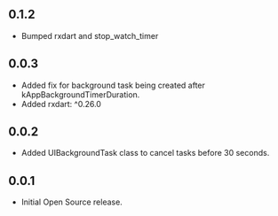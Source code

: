 ## 0.1.2

* Bumped rxdart and stop_watch_timer

## 0.0.3

* Added fix for background task being created after kAppBackgroundTimerDuration.
* Added rxdart: ^0.26.0

## 0.0.2

* Added UIBackgroundTask class to cancel tasks before 30 seconds.

## 0.0.1

* Initial Open Source release.